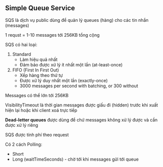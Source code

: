## Simple Queue Service

SQS là dịch vụ public dùng để quản lý queues (hàng) cho các tin nhắn (messages)

1 requst = 1-10 messages tới 256KB tổng cộng

SQS có hai loại:
1. Standard
    - Làm hiệu quả nhất
    - Đảm bảo được xử lý ít nhất một lần (at-least-once)
2. FIFO (First In First Out)
    - Xếp hàng theo thứ tự 
    - Được xử lý duy nhất một lần (exactly-once)
    - 3000 messages per second with batching, or 300 without  

Messages có thể lớn tới 256KB

VisibilityTimeout là thời gian messages được giấu đi (hidden) trước khi xuất hiện lại hoặc khi client xoá trực tiếp

**Dead-letter queues** được dùng để chứ messages không xử lý được và cần được xử lý riêng

SQS được tính phí theo request 

Có 2 cách Polling:
- Short 
- Long (waitTimeSeconds) - chờ tới khi messages gửi tới queue
